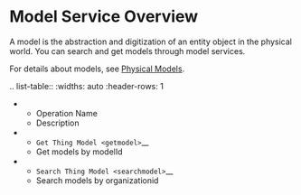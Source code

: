# Model Service Overview



A model is the abstraction and digitization of an entity object in the physical world. You can search and get models through model services.

For details about models, see [Physical Models](/docs/device-connection/en/2.0.9/howto/model/model_overview.html>).


.. list-table::
   :widths: auto
   :header-rows: 1

   * - Operation Name
     - Description
   * - `Get Thing Model <getmodel>`__
     - Get models by modelId
   * - `Search Thing Model <searchmodel>`__
     - Search models by organizationid

<!--end-->